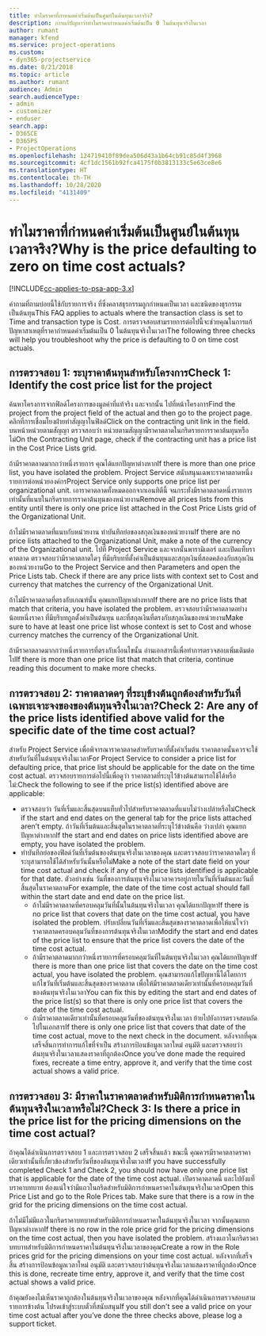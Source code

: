 ```yaml
---
title: ทำไมราคาที่กำหนดค่าเริ่มต้นเป็นศูนย์ในต้นทุนเวลาจริง?
description: การแก้ปัญหาว่าทำไมราคากำหนดค่าเริ่มต้นเป็น 0 ในต้นทุนจริงในเวลา
author: rumant
manager: kfend
ms.service: project-operations
ms.custom:
- dyn365-projectservice
ms.date: 8/21/2018
ms.topic: article
ms.author: rumant
audience: Admin
search.audienceType:
- admin
- customizer
- enduser
search.app:
- D365CE
- D365PS
- ProjectOperations
ms.openlocfilehash: 124719410f89dea506d43a1b64cb91c85d4f3968
ms.sourcegitcommit: 4cf1dc1561b92fca4175f0b3813133c5e63ce8e6
ms.translationtype: HT
ms.contentlocale: th-TH
ms.lasthandoff: 10/28/2020
ms.locfileid: "4131409"
---
```

# <a name="why-is-the-price-defaulting-to-zero-on-time-cost-actuals"></a><span data-ttu-id="3cb2d-103">ทำไมราคาที่กำหนดค่าเริ่มต้นเป็นศูนย์ในต้นทุนเวลาจริง?</span><span class="sxs-lookup"><span data-stu-id="3cb2d-103">Why is the price defaulting to zero on time cost actuals?</span></span>

[!INCLUDE[cc-applies-to-psa-app-3.x](../includes/cc-applies-to-psa-app-3x.md)]

<span data-ttu-id="3cb2d-104">คำถามที่ถามบ่อยนี้ใช้กับรายการจริง ที่ซึ่งคลาสธุรกรรมถูกกำหนดเป็นเวลา และชนิดของธุรกรรมเป็นต้นทุน</span><span class="sxs-lookup"><span data-stu-id="3cb2d-104">This FAQ applies to actuals where the transaction class is set to Time and transaction type is Cost.</span></span> <span data-ttu-id="3cb2d-105">การตรวจสอบสามรายการต่อไปนี้จะช่วยคุณในการแก้ปัญหาสาเหตุที่ราคากำหนดค่าเริ่มต้นเป็น 0 ในต้นทุนจริงในเวลา</span><span class="sxs-lookup"><span data-stu-id="3cb2d-105">The following three checks will help you troubleshoot why the price is defaulting to 0 on time cost actuals.</span></span>
 
## <a name="check-1-identify-the-cost-price-list-for-the-project"></a><span data-ttu-id="3cb2d-106">การตรวจสอบ 1: ระบุราคาต้นทุนสำหรับโครงการ</span><span class="sxs-lookup"><span data-stu-id="3cb2d-106">Check 1: Identify the cost price list for the project</span></span>

<span data-ttu-id="3cb2d-107">ค้นหาโครงการจากฟิลด์โครงการของมูลค่าที่แท้จริง และจากนั้น ไปที่หน้าโครงการ</span><span class="sxs-lookup"><span data-stu-id="3cb2d-107">Find the project from the project field of the actual and then go to the project page.</span></span> <span data-ttu-id="3cb2d-108">คลิกที่การเชื่อมโยงฝ่ายทำสัญญาในฟิลด์</span><span class="sxs-lookup"><span data-stu-id="3cb2d-108">Click on the contracting unit link in the field.</span></span> <span data-ttu-id="3cb2d-109">บนหน้าหน่วยตามสัญญา ตรวจสอบว่า หน่วยตามสัญญามีราคาตลาดในกริดรายการราคาต้นทุนหรือไม่</span><span class="sxs-lookup"><span data-stu-id="3cb2d-109">On the Contracting Unit page, check if the contracting unit has a price list in the Cost Price Lists grid.</span></span>

<span data-ttu-id="3cb2d-110">ถ้ามีราคาตลาดมากกว่าหนึ่งรายการ คุณได้แยกปัญหาต่างหาก</span><span class="sxs-lookup"><span data-stu-id="3cb2d-110">If there is more than one price list, you have isolated the problem.</span></span> <span data-ttu-id="3cb2d-111">Project Service สนับสนุนเฉพาะราคาตลาดหนึ่งรายการต่อหน่วยองค์กร</span><span class="sxs-lookup"><span data-stu-id="3cb2d-111">Project Service only supports one price list per organizational unit.</span></span> <span data-ttu-id="3cb2d-112">เอาราคาตลาดทั้งหมดออกจากเอนทิตีนี้ จนกระทั่งมีราคาตลาดหนึ่งรายการเท่านั้นที่แนบในกริดรายการราคาต้นทุนของหน่วยงาน</span><span class="sxs-lookup"><span data-stu-id="3cb2d-112">Remove all prices lists from this entity until there is only one price list attached in the Cost Price Lists grid of the Organizational Unit.</span></span>

<span data-ttu-id="3cb2d-113">ถ้าไม่มีราคาตลาดที่แนบกับหน่วยงาน ทำบันทึกย่อของสกุลเงินของหน่วยงาน</span><span class="sxs-lookup"><span data-stu-id="3cb2d-113">If there are no price lists attached to the Organizational Unit, make a note of the currency of the Organizational unit.</span></span> <span data-ttu-id="3cb2d-114">ไปที่ Project Service และจากนั้นพารามิเตอร์ และเปิดแท็บราคาตลาด ตรวจสอบว่ามีราคาตลาดใดๆ ที่มีบริบทที่ตั้งค่าเป็นต้นทุนและสกุลเงินที่สอดคล้องกับสกุลเงินของหน่วยงาน</span><span class="sxs-lookup"><span data-stu-id="3cb2d-114">Go to the Project Service and then Parameters and open the Price Lists tab. Check if there are any price lists with context set to Cost and currency that matches the currency of the Organizational Unit.</span></span>
 
<span data-ttu-id="3cb2d-115">ถ้าไม่มีราคาตลาดที่ตรงกับเกณฑ์นั้น คุณแยกปัญหาต่างหาก</span><span class="sxs-lookup"><span data-stu-id="3cb2d-115">If there are no price lists that match that criteria, you have isolated the problem.</span></span> <span data-ttu-id="3cb2d-116">ตรวจสอบว่ามีราคาตลาดอย่างน้อยหนึ่งราคา ที่มีบริบทถูกตั้งค่าเป็นต้นทุน และที่สกุลเงินที่ตรงกับสกุลเงินของหน่วยงาน</span><span class="sxs-lookup"><span data-stu-id="3cb2d-116">Make sure to have at least one price list whose context is set to Cost and whose currency matches the currency of the Organizational Unit.</span></span>

<span data-ttu-id="3cb2d-117">ถ้ามีราคาตลาดมากกว่าหนึ่งรายการที่ตรงกับเงื่อนไขนั้น อ่านเอกสารนี้เพื่อทำการตรวจสอบเพิ่มเติมต่อไป</span><span class="sxs-lookup"><span data-stu-id="3cb2d-117">If there is more than one price list that match that criteria, continue reading this document to make more checks.</span></span>

## <a name="check-2-are-any-of-the-price-lists-identified-above-valid-for-the-specific-date-of-the-time-cost-actual"></a><span data-ttu-id="3cb2d-118">การตรวจสอบ 2: ราคาตลาดดๆ ที่ระบุข้างต้นถูกต้องสำหรับวันที่เฉพาะเจาะจงของของต้นทุนจริงในเวลา?</span><span class="sxs-lookup"><span data-stu-id="3cb2d-118">Check 2: Are any of the price lists identified above valid for the specific date of the time cost actual?</span></span>

<span data-ttu-id="3cb2d-119">สำหรับ Project Service เพื่อพิจารณาราคาตลาดสำหรับราคาที่ตั้งค่าเริ่มต้น ราคาตลาดนั้นควรจะใช้สำหรับวันที่ในต้นทุนจริงในเวลา</span><span class="sxs-lookup"><span data-stu-id="3cb2d-119">For Project Service to consider a price list for defaulting price, that price list should be applicable for the date on the time cost actual.</span></span> <span data-ttu-id="3cb2d-120">ตรวจสอบรายการต่อไปนี้เพื่อดูว่า ราคาตลาดที่ระบุไว้ข้างต้นสามารถใช้ได้หรือไม่:</span><span class="sxs-lookup"><span data-stu-id="3cb2d-120">Check the following to see if the price list(s) identified above are applicable:</span></span>

- <span data-ttu-id="3cb2d-121">ตรวจสอบว่า วันที่เริ่มและสิ้นสุดบนแท็บทั่วไปสำหรับราคาตลาดที่แนบไม่ว่างเปล่าหรือไม่</span><span class="sxs-lookup"><span data-stu-id="3cb2d-121">Check if the start and end dates on the general tab for the price lists attached aren’t empty.</span></span> <span data-ttu-id="3cb2d-122">ถ้าวันที่เริ่มต้นและสิ้นสุดในราคาตลาดที่ระบุไว้ข้างต้นคือ ว่างเปล่า คุณแยกปัญหาต่างหาก</span><span class="sxs-lookup"><span data-stu-id="3cb2d-122">If the start and end dates on price lists identified above are empty, you have isolated the problem.</span></span> 
- <span data-ttu-id="3cb2d-123">ทำบันทึกย่อของฟิลด์วันที่เริ่มต้นของต้นทุนจริงในเวลาของคุณ และตรวจสอบว่าราคาตลาดใดๆ ที่ระบุสามารถใช้ได้สำหรับวันนั้นหรือไม่</span><span class="sxs-lookup"><span data-stu-id="3cb2d-123">Make a note of the start date field on your time cost actual and check if any of the price lists identified is applicable for that date.</span></span> <span data-ttu-id="3cb2d-124">ตัวอย่างเช่น วันที่ของการต้นทุนจริงในเวลาควรอยู่ภายในวันที่เริ่มต้นและวันที่สิ้นสุดในราคาตลาด</span><span class="sxs-lookup"><span data-stu-id="3cb2d-124">For example, the date of the time cost actual should fall within the start date and end date on the price list.</span></span> 
    - <span data-ttu-id="3cb2d-125">ถ้าไม่มีราคาตลาดที่ครอบคลุมวันที่นั้นในต้นทุนจริงในเวลา คุณได้แยกปัญหา</span><span class="sxs-lookup"><span data-stu-id="3cb2d-125">If there is no price list that covers that date on the time cost actual, you have isolated the problem.</span></span> <span data-ttu-id="3cb2d-126">ปรับเปลี่ยนวันที่เริ่มและสิ้นสุดของราคาตลาดเพื่อให้แน่ใจว่า ราคาตลาดครอบคลุมวันที่ของการต้นทุนจริงในเวลา</span><span class="sxs-lookup"><span data-stu-id="3cb2d-126">Modify the start and end dates of the price list to ensure that the price list covers the date of the time cost actual.</span></span> 
    - <span data-ttu-id="3cb2d-127">ถ้ามีราคาตลาดมากกว่าหนึ่งรายการที่ครอบคลุมวันที่ในต้นทุนจริงในเวลา คุณได้แยกปัญหา</span><span class="sxs-lookup"><span data-stu-id="3cb2d-127">If there is more than one price list that covers the date on the time cost actual, you have isolated the problem.</span></span> <span data-ttu-id="3cb2d-128">คุณสามารถแก้ไขปัญหานี้ได้โดยการแก้ไขวันที่เริ่มต้นและสิ้นสุดของราคาตลาด เพื่อให้มีราคาตลาดเดียวเท่านั้นที่ครอบคลุมวันที่ของต้นทุนจริงในเวลา</span><span class="sxs-lookup"><span data-stu-id="3cb2d-128">You can fix this by editing the start and end dates of the price list(s) so that there is only one price list that covers the date of the time cost actual.</span></span> 
    - <span data-ttu-id="3cb2d-129">ถ้ามีราคาตลาดเดียวเท่านั้นที่ครอบคลุมวันที่ของต้นทุนจริงในเวลา ย้ายไปยังการตรวจสอบถัดไปในเอกสาร</span><span class="sxs-lookup"><span data-stu-id="3cb2d-129">If there is only one price list that covers that date of the time cost actual, move to the next check in the document.</span></span>
<span data-ttu-id="3cb2d-130">หลังจากที่คุณเสร็จสิ้นการทำการแก้ไขที่จำเป็น สร้างการป้อนข้อมูลเวลาใหม่ อนุมัติ และตรวจสอบว่า ต้นทุนจริงในเวลาแสดงราคาที่ถูกต้อง</span><span class="sxs-lookup"><span data-stu-id="3cb2d-130">Once you’ve done made the required fixes, recreate a time entry, approve it, and verify that the time cost actual shows a valid price.</span></span>

## <a name="check-3-is-there-a-price-in-the-price-list-for-the-pricing-dimensions-on-the-time-cost-actual"></a><span data-ttu-id="3cb2d-131">การตรวจสอบ 3: มีราคาในราคาตลาดสำหรับมิติการกำหนดราคาในต้นทุนจริงในเวลาหรือไม่?</span><span class="sxs-lookup"><span data-stu-id="3cb2d-131">Check 3: Is there a price in the price list for the pricing dimensions on the time cost actual?</span></span>

<span data-ttu-id="3cb2d-132">ถ้าคุณได้ดำเนินการตรวจสอบ 1 และการตรวจสอบ 2 เสร็จสิ้นแล้ว ขณะนี้ คุณควรมีราคาตลาดราคาเดียวเท่านั้นที่เกี่ยวข้องสำหรับวันที่ของต้นทุนจริงในเวลา</span><span class="sxs-lookup"><span data-stu-id="3cb2d-132">If you have successfully completed Check 1 and Check 2, you should now have only one price list that is applicable for the date of the time cost actual.</span></span> <span data-ttu-id="3cb2d-133">เปิดราคาตลาดนี้ และไปยังแท็บราคาบทบาท ต้องแน่ใจว่ามีแถวในกริดสำหรับมิติการกำหนดราคาในต้นทุนจริงในเวลา</span><span class="sxs-lookup"><span data-stu-id="3cb2d-133">Open this Price List and go to the Role Prices tab. Make sure that there is a row in the grid for the pricing dimensions on the time cost actual.</span></span>

<span data-ttu-id="3cb2d-134">ถ้าไม่มีไม่มีแถวในกริดราคาบทบาทสำหรับมิติการกำหนดราคาในต้นทุนจริงในเวลา จากนั้นคุณแยกปัญหาต่างหาก</span><span class="sxs-lookup"><span data-stu-id="3cb2d-134">If there is no row in the role price grid for the pricing dimensions on the time cost actual, then you have isolated the problem.</span></span> <span data-ttu-id="3cb2d-135">สร้างแถวในกริดราคาบทบาทสำหรับมิติการกำหนดราคาในต้นทุนจริงในเวลาของคุณ</span><span class="sxs-lookup"><span data-stu-id="3cb2d-135">Create a row in the Role prices grid for the pricing dimensions on your time cost actual.</span></span> <span data-ttu-id="3cb2d-136">หลังจากที่เสร็จสิ้น สร้างการป้อนข้อมูลเวลาใหม่ อนุมัติ และตรวจสอบว่าต้นทุนจริงในเวลาแสดงราคาที่ถูกต้อง</span><span class="sxs-lookup"><span data-stu-id="3cb2d-136">Once this is done, recreate time entry, approve it, and verify that the time cost actual shows a valid price.</span></span>
 
<span data-ttu-id="3cb2d-137">ถ้าคุณยังคงไม่เห็นราคาถูกต้องในต้นทุนจริงในเวลาของคุณ หลังจากที่คุณได้ดำเนินการตรวจสอบสามรายการข้างต้น โปรดเข้าสู่ระบบตั๋วที่สนับสนุน</span><span class="sxs-lookup"><span data-stu-id="3cb2d-137">If you still don't see a valid price on your time cost actual after you’ve done the three checks above, please log a support ticket.</span></span>



